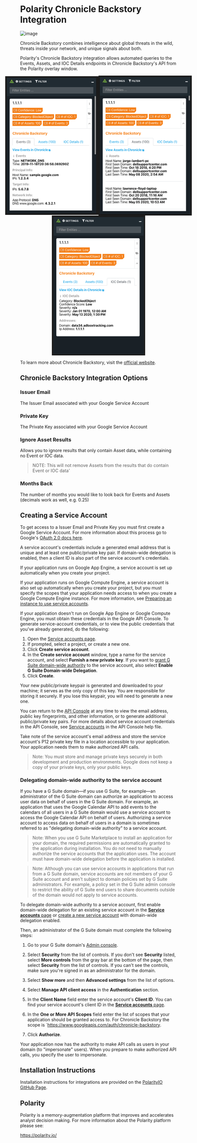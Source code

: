 # Polarity Chronicle Backstory Integration

![image](https://img.shields.io/badge/status-beta-green.svg)

Chronicle Backstory combines intelligence about global threats in the wild, threats inside your network, and unique signals about both.

Polarity's Chronicle Backstory integration allows automated queries to the Events, Assets, and IOC Details endpoints in Chronicle Backstory's API from the Polarity overlay window.

<div style="display:flex; justify-content:center; align-items:center;">
  <img width="300" alt="Integration Example Events" src="./assets/integration-example-events.png">
  <img width="300" alt="Integration Example Assets" src="./assets/integration-example-assets.png">
</div>
<div style="display:flex; justify-content:center; align-items:center;">
  <img width="300" alt="Integration Example IOC Details" src="./assets/integration-example-ioc-details.png">
</div>


To learn more about Chronicle Backstory, visit the [official website]([https://chronicle.security](https://chronicle.security/products/platform/)).


## Chronicle Backstory Integration Options

### Issuer Email

The Issuer Email associated with your Google Service Account

### Private Key

The Private Key associated with your Google Service Account

### Ignore Asset Results

Allows you to ignore results that only contain Asset data, while containing no Event or IOC data.
> NOTE: This will not remove Assets from the results that do contain Event or IOC data'

### Months Back

The number of months you would like to look back for Events and Assets (decimals work as well, e.g. 0.25)


## Creating a Service Account
To get access to a Issuer Email and Private Key you must first create a Google Service Account. For more information about this process go to Google's [OAuth 2.0 docs here](https://developers.google.com/identity/protocols/oauth2/service-account).

A service account's credentials include a generated email address that is unique and at least one public/private key pair. If domain-wide delegation is enabled, then a client ID is also part of the service account's credentials.

If your application runs on Google App Engine, a service account is set up automatically when you create your project.

If your application runs on Google Compute Engine, a service account is also set up automatically when you create your project, but you must specify the scopes that your application needs access to when you create a Google Compute Engine instance. For more information, see [Preparing an instance to use service accounts](https://cloud.google.com/compute/docs/access/create-enable-service-accounts-for-instances#using).

If your application doesn't run on Google App Engine or Google Compute Engine, you must obtain these credentials in the Google API Console. To generate service-account credentials, or to view the public credentials that you've already generated, do the following:

1. Open the [Service accounts page](https://console.developers.google.com/iam-admin/serviceaccounts).
2. If prompted, select a project, or create a new one.
3. Click **Create service account**.
4. In the **Create service account** window, type a name for the service account, and select **Furnish a new private key**. If you want to [grant G Suite domain-wide authority](https://developers.google.com/identity/protocols/OAuth2ServiceAccount#delegatingauthority) to the service account, also select **Enable G Suite Domain-wide Delegation**.
5. Click **Create**.

Your new public/private keypair is generated and downloaded to your machine; it serves as the only copy of this key. You are responsible for storing it securely. If you lose this keypair, you will need to generate a new one.

You can return to the [API Console](https://console.developers.google.com/) at any time to view the email address, public key fingerprints, and other information, or to generate additional public/private key pairs. For more details about service account credentials in the API Console, see [Service accounts](https://cloud.google.com/iam/docs/understanding-service-accounts) in the API Console help file.

Take note of the service account's email address and store the service account's P12 private key file in a location accessible to your application. Your application needs them to make authorized API calls.

> Note: You must store and manage private keys securely in both development and production environments. Google does not keep a copy of your private keys, only your public keys.

### Delegating domain-wide authority to the service account
If you have a G Suite domain—if you use G Suite, for example—an administrator of the G Suite domain can authorize an application to access user data on behalf of users in the G Suite domain. For example, an application that uses the Google Calendar API to add events to the calendars of all users in a G Suite domain would use a service account to access the Google Calendar API on behalf of users. Authorizing a service account to access data on behalf of users in a domain is sometimes referred to as "delegating domain-wide authority" to a service account.

> Note: When you use G Suite Marketplace to install an application for your domain, the required permissions are automatically granted to the application during installation. You do not need to manually authorize the service accounts that the application uses. The account must have domain-wide delegation before the application is installed.

> Note: Although you can use service accounts in applications that run from a G Suite domain, service accounts are not members of your G Suite account and aren't subject to domain policies set by G Suite administrators. For example, a policy set in the G Suite admin console to restrict the ability of G Suite end users to share documents outside of the domain would not apply to service accounts.

To delegate domain-wide authority to a service account, first enable domain-wide delegation for an existing service account in the [**Service accounts** page](https://console.developers.google.com/iam-admin/serviceaccounts) or [create a new service account](https://developers.google.com/identity/protocols/oauth2/service-account#creatinganaccount) with domain-wide delegation enabled.

Then, an administrator of the G Suite domain must complete the following steps:

1. Go to your G Suite domain's [Admin console](https://admin.google.com/).
   
2. Select **Security** from the list of controls. If you don't see **Security** listed, select **More controls** from the gray bar at the bottom of the page, then select **Security** from the list of controls. If you can't see the controls, make sure you're signed in as an administrator for the domain.
3. Select **Show more** and then **Advanced settings** from the list of options.
4. Select **Manage API client access** in the **Authentication** section.
5. In the **Client Name** field enter the service account's **Client ID**. You can find your service account's client ID in the [**Service accounts** page](https://console.developers.google.com/iam-admin/serviceaccounts).
6. In the **One or More API Scopes** field enter the list of scopes that your application should be granted access to. For Chronicle Backstory the scope is `https://www.googleapis.com/auth/chronicle-backstory.
7. Click **Authorize**.

Your application now has the authority to make API calls as users in your domain (to "impersonate" users). When you prepare to make authorized API calls, you specify the user to impersonate.


## Installation Instructions

Installation instructions for integrations are provided on the [PolarityIO GitHub Page](https://polarityio.github.io/).


## Polarity

Polarity is a memory-augmentation platform that improves and accelerates analyst decision making.  For more information about the Polarity platform please see:

https://polarity.io/
